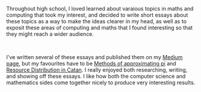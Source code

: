 Throughout high school, I loved learned about varaious topics in maths and computing that took my interest, and decided to write short essays about these topics as a way to make the ideas clearer in my head, as well as to exposit these areas of computing and maths that I found interesting so that they might reach a wider audience.

<br>

I've written several of these essays and published them on my <u><a href="https://medium.com/@varadkulk123">Medium page</a></u>, but my favourites have to be <u><a href="https://medium.com/@varadkulk123/methods-of-approximating-pi-d61fcb042ad1">Methods of approximating pi</a></u> and <u><a href="https://medium.com/@varadkulk123/an-analysis-of-resource-dsitribution-in-catan-d8d91b518e71">Resource Distribution in Catan</a></u>. I really enjoyed both researching, writing, and showing off these essays. I like how both the computer science and mathematics sides come together nicely to produce very interesting results.